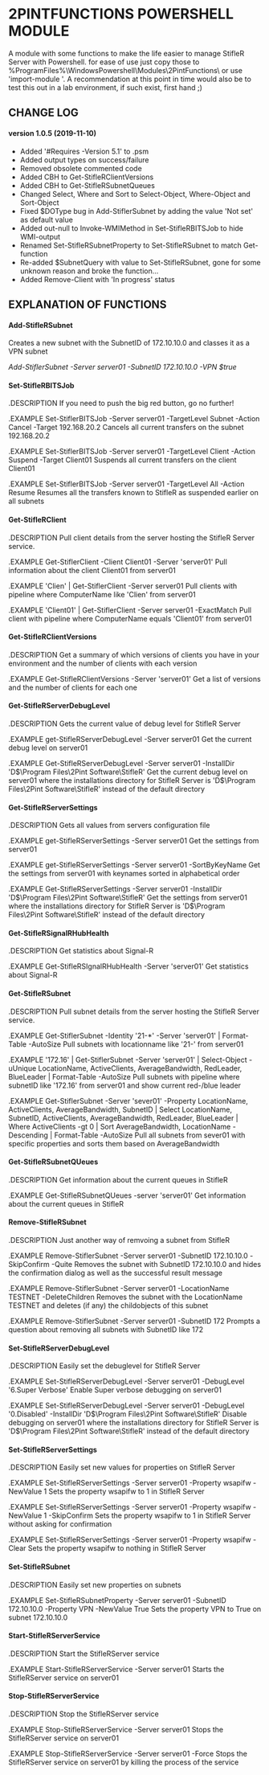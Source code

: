# 2PINTFUNCTIONS POWERSHELL MODULE

A module with some functions to make the life easier to manage StifleR Server with Powershell.
for ease of use just copy those to %ProgramFiles%\WindowsPowershell\Modules\2PintFunctions\ or use 'import-module <PATH>'.
A recommendation at this point in time would also be to test this out in a lab environment, if such exist, first hand ;)

## CHANGE LOG

#### version 1.0.5 (2019-11-10)
- Added '#Requires -Version 5.1' to .psm
- Added output types on success/failure
- Removed obsolete commented code
- Added CBH to Get-StifleRClientVersions
- Added CBH to Get-StifleRSubnetQueues
- Changed Select, Where and Sort to Select-Object, Where-Object and Sort-Object
- Fixed $DOType bug in Add-StiflerSubnet by adding the value 'Not set' as default value
- Added out-null to Invoke-WMIMethod in Set-StifleRBITSJob to hide WMI-output
- Renamed Set-StifleRSubnetProperty to Set-StifleRSubnet to match Get-function
- Re-added $SubnetQuery with value to Set-StifleRSubnet, gone for some unknown reason and broke the function...
- Added Remove-Client with 'In progress' status

## EXPLANATION OF FUNCTIONS

#### Add-StifleRSubnet

Creates a new subnet with the SubnetID of 172.10.10.0 and classes it as a VPN subnet

*Add-StiflerSubnet -Server server01 -SubnetID 172.10.10.0 -VPN $true*

#### Set-StifleRBITSJob

.DESCRIPTION
If you need to push the big red button, go no further!

.EXAMPLE
Set-StiflerBITSJob -Server server01 -TargetLevel Subnet -Action Cancel -Target 192.168.20.2
Cancels all current transfers on the subnet 192.168.20.2

.EXAMPLE
Set-StiflerBITSJob -Server server01 -TargetLevel Client -Action Suspend -Target Client01
Suspends all current transfers on the client Client01

.EXAMPLE
Set-StiflerBITSJob -Server server01 -TargetLevel All -Action Resume
Resumes all the transfers known to StifleR as suspended earlier on all subnets

#### Get-StifleRClient

.DESCRIPTION
Pull client details from the server hosting the StifleR Server service.

.EXAMPLE
Get-StiflerClient -Client Client01 -Server 'server01'
Pull information about the client Client01 from server01

.EXAMPLE
'Clien' | Get-StiflerClient -Server server01
Pull clients with pipeline where ComputerName like 'Clien' from server01

.EXAMPLE
'Client01' | Get-StiflerClient -Server server01 -ExactMatch
Pull client with pipeline where ComputerName equals 'Client01' from server01

#### Get-StifleRClientVersions

.DESCRIPTION
Get a summary of which versions of clients you have in your environment
and the number of clients with each version

.EXAMPLE
Get-StifleRClientVersions -Server 'server01'
Get a list of versions and the number of clients for each one

#### Get-StifleRServerDebugLevel

.DESCRIPTION
Gets the current value of debug level for StifleR Server

.EXAMPLE
get-StifleRServerDebugLevel -Server server01
Get the current debug level on server01

.EXAMPLE
Get-StifleRServerDebugLevel -Server server01 -InstallDir
'D$\Program Files\2Pint Software\StifleR'
Get the current debug level on server01 where the installations directory for StifleR Server is
'D$\Program Files\2Pint Software\StifleR' instead of the default directory

#### Get-StifleRServerSettings

.DESCRIPTION
Gets all values from servers configuration file

.EXAMPLE
get-StifleRServerSettings -Server server01
Get the settings from server01

.EXAMPLE
get-StifleRServerSettings -Server server01 -SortByKeyName
Get the settings from server01 with keynames sorted in alphabetical order

.EXAMPLE
Get-StifleRServerSettings -Server server01 -InstallDir
'D$\Program Files\2Pint Software\StifleR'
Get the settings from server01 where the installations directory for StifleR Server is
'D$\Program Files\2Pint Software\StifleR' instead of the default directory

#### Get-StifleRSignalRHubHealth

.DESCRIPTION
Get statistics about Signal-R

.EXAMPLE
Get-StifleRSIgnalRHubHealth -Server 'server01'
Get statistics about Signal-R

#### Get-StifleRSubnet

.DESCRIPTION
Pull subnet details from the server hosting the StifleR Server service.

.EXAMPLE
Get-StiflerSubnet -Identity '21-*' -Server 'server01' | Format-Table -AutoSize
Pull subnets with locationname like '21-' from server01

.EXAMPLE
'172.16' | Get-StiflerSubnet -Server 'server01' | Select-Object -uUnique LocationName, ActiveClients, AverageBandwidth, RedLeader, BlueLeader | Format-Table -AutoSize
Pull subnets with pipeline where subnetID like '172.16' from server01 and show current red-/blue leader

.EXAMPLE
Get-StiflerSubnet -Server 'sever01' -Property LocationName, ActiveClients, AverageBandwidth, SubnetID | Select LocationName, SubnetID, ActiveClients, AverageBandwidth, RedLeader, BlueLeader | Where ActiveClients -gt 0 | Sort AverageBandwidth, LocationName -Descending | Format-Table -AutoSize
Pull all subnets from sever01 with specific properties and sorts them based on AverageBandwidth

#### Get-StifleRSubnetQUeues

.DESCRIPTION
Get information about the current queues in StifleR

.EXAMPLE
Get-StifleRSubnetQUeues -server 'server01'
Get information about the current queues in StifleR

#### Remove-StifleRSubnet

.DESCRIPTION
Just another way of remvoing a subnet from StifleR

.EXAMPLE
Remove-StiflerSubnet -Server server01 -SubnetID 172.10.10.0 -SkipConfirm -Quite
Removes the subnet with SubnetID 172.10.10.0 and hides the confirmation
dialog as well as the successful result message

.EXAMPLE
Remove-StiflerSubnet -Server server01 -LocationName TESTNET -DeleteChildren
Removes the subnet with the LocationName TESTNET and deletes (if any) the
childobjects of this subnet

.EXAMPLE
Remove-StiflerSubnet -Server server01 -SubnetID 172
Prompts a question about removing all subnets with SubnetID like 172

#### Set-StifleRServerDebugLevel

.DESCRIPTION
Easily set the debuglevel for StifleR Server

.EXAMPLE
Set-StifleRServerDebugLevel -Server server01 -DebugLevel '6.Super Verbose'
Enable Super verbose debugging on server01

.EXAMPLE
Set-StifleRServerDebugLevel -Server server01 -DebugLevel '0.Disabled' -InstallDir
'D$\Program Files\2Pint Software\StifleR'
Disable debugging on server01 where the installations directory for StifleR Server is
'D$\Program Files\2Pint Software\StifleR' instead of the default directory

#### Set-StifleRServerSettings

.DESCRIPTION
Easily set new values for properties on StifleR Server

.EXAMPLE
Set-StifleRServerSettings -Server server01 -Property wsapifw -NewValue 1
Sets the property wsapifw to 1 in StifleR Server

.EXAMPLE
Set-StifleRServerSettings -Server server01 -Property wsapifw -NewValue 1 -SkipConfirm
Sets the property wsapifw to 1 in StifleR Server without asking for confirmation

.EXAMPLE
Set-StifleRServerSettings -Server server01 -Property wsapifw -Clear
Sets the property wsapifw to nothing in StifleR Server

#### Set-StifleRSubnet

.DESCRIPTION
Easily set new properties on subnets

.EXAMPLE
Set-StifleRSubnetProperty -Server server01 -SubnetID 172.10.10.0 -Property VPN -NewValue True
Sets the property VPN to True on subnet 172.10.10.0

#### Start-StifleRServerService

.DESCRIPTION
Start the StifleRServer service

.EXAMPLE
Start-StifleRServerService -Server server01
Starts the StifleRServer service on server01

#### Stop-StifleRServerService

.DESCRIPTION
Stop the StifleRServer service

.EXAMPLE
Stop-StifleRServerService -Server server01
Stops the StifleRServer service on server01

.EXAMPLE
Stop-StifleRServerService -Server server01 -Force
Stops the StifleRServer service on server01 by killing the process of the service
